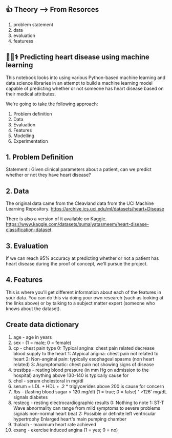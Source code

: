 ## 👍 Theory --> From Resorces 
1. problem statement
2. data
3. evaluation 
4. featuress

## 👩‍💗⚕ Predicting heart disease using machine learning

This notebook looks into using various Python-based machine learning and data science libraries in an attempt to build a machine learning model capable of predicting whether or not someone has heart disease based on their medical attributes.


We're going to take the following approach:


1. Problem definition
2. Data
3. Evaluation
4. Features
5. Modelling
6. Experimentation

 ## 1. Problem Definition
 Statement : Given clinical parameters about a patient, can we predict whether or not they have heart disease?

 ## 2. Data
The original data came from the Cleavland data from the UCI Machine Learning Repository. https://archive.ics.uci.edu/ml/datasets/heart+Disease

There is also a version of it available on Kaggle. https://www.kaggle.com/datasets/sumaiyatasmeem/heart-disease-classification-dataset

## 3. Evaluation

If we can reach 95% accuracy at predicting whether or not a patient has heart disease during the proof of concept, we'll pursue the project.
## 4. Features
This is where you'll get different information about each of the features in your data. You can do this via doing your own research (such as looking at the links above) or by talking to a subject matter expert (someone who knows about the dataset).

## Create data dictionary

1. age - age in years
2. sex - (1 = male; 0 = female)
3. cp - chest pain type
    0: Typical angina: chest pain related decrease blood supply to the heart
    1: Atypical angina: chest pain not related to heart
    2: Non-anginal pain: typically esophageal spasms (non heart related)
    3: Asymptomatic: chest pain not showing signs of disease
4.   trestbps - resting blood pressure (in mm Hg on admission to the hospital) anything above 130-140 is typically cause for    
5. chol - serum cholestoral in mg/dl
6. serum = LDL + HDL + .2 * triglycerides
   above 200 is cause for concern
7. fbs - (fasting blood sugar > 120 mg/dl) (1 = true; 0 = false)
    '  >126' mg/dL signals diabetes
8. restecg - resting electrocardiographic results
     0: Nothing to note
      1: ST-T Wave abnormality
        can range from mild symptoms to severe problems
        signals non-normal heart beat
    2: Possible or definite left ventricular hypertrophy
        Enlarged heart's main pumping chamber
9. thalach - maximum heart rate achieved
10. exang - exercise induced angina (1 = yes; 0 = no)
